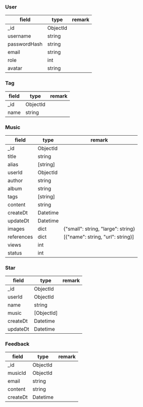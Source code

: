 ### User

| field        | type     | remark |
| ------------ | -------- | -----  |
| _id          | ObjectId |        |
| username     | string   |        |
| passwordHash | string   |        |
| email        | string   |        |
| role         | int      |        |
| avatar       | string   |        |

### Tag

| field        | type     | remark |
| ------------ | -------- | -----  |
| _id          | ObjectId |        |
| name         | string   |        |

### Music

| field        | type     | remark |
| ------------ | -------- | -----  |
| _id          | ObjectId |        |
| title        | string   |        |
| alias        | [string] |        |
| userId       | ObjectId |        |
| author       | string   |        |
| album        | string   |        |
| tags         | [string] |        |
| content      | string   |        |
| createDt     | Datetime |        |
| updateDt     | Datetime |        |
| images       | dict     | {"small": string, "large": string} |
| references   | dict     | [{"name": string, "url": string}]  |
| views        | int      |        |
| status       | int      |        |

### Star

| field        | type       | remark |
| ------------ | ---------- | -----  |
| _id          | ObjectId   |        |
| userId       | ObjectId   |        |
| name         | string     |        |
| music        | [ObjectId] |        |
| createDt     | Datetime   |        |
| updateDt     | Datetime   |        |

### Feedback

| field        | type     | remark |
| ------------ | -------- | -----  |
| _id          | ObjectId |        |
| musicId      | ObjectId |        |
| email        | string   |        |
| content      | string   |        |
| createDt     | Datetime |        |
